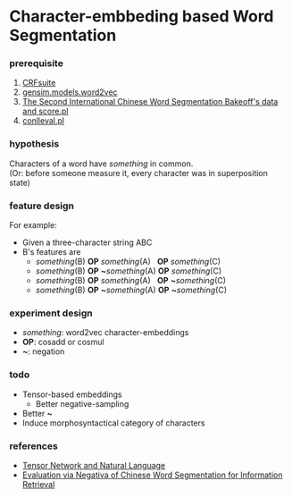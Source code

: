 # Character-embbeding based Word Segmentation

### prerequisite
1. [CRFsuite](http://www.chokkan.org/software/crfsuite/)
2. [gensim.models.word2vec](http://radimrehurek.com/gensim/models/word2vec.html)
3. [The Second International Chinese Word Segmentation Bakeoff's data and score.pl](http://sighan.cs.uchicago.edu/bakeoff2005/)
4. [conlleval.pl](http://www.cnts.ua.ac.be/conll2000/chunking/conlleval.txt)

### hypothesis
Characters of a word have *something* in common.  
(Or: before someone measure it, every character was in superposition state)

### feature design
For example:
* Given a three-character string ABC
* B's features are
  * *something*(B) **OP** *something*(A)&nbsp;&nbsp;&nbsp;**OP** *something*(C)
  * *something*(B) **OP** __~__*something*(A)&nbsp;**OP** *something*(C)
  * *something*(B) **OP** *something*(A)&nbsp;&nbsp;&nbsp;**OP** __~__*something*(C)
  * *something*(B) **OP** __~__*something*(A)&nbsp;**OP** __~__*something*(C)

### experiment design
* *something*: word2vec character-embeddings
* **OP**: cosadd or cosmul
* __~__: negation

### todo
* Tensor-based embeddings
  * Better negative-sampling 
* Better __~__
* Induce morphosyntactical category of characters
 
### references
* [Tensor Network and Natural Language](https://hackpad.com/Tensor-Network-and-Natural-Language-zkA5N1DcnYT)
* [Evaluation via Negativa of Chinese Word Segmentation for Information Retrieval](https://www.researchgate.net/publication/264742378_Evaluation_via_Negativa_of_Chinese_Word_Segmentation_for_Information_Retrieval)

